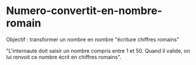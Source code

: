 # Numero-convertit-en-nombre-romain

Objectif : transformer un nombre en nombre "écriture chiffres romains"  

"L'internaute doit saisir un nombre compris entre 1 et 50. 
Quand il valide, on lui renvoit ce nombre écrit en chiffres romains".
